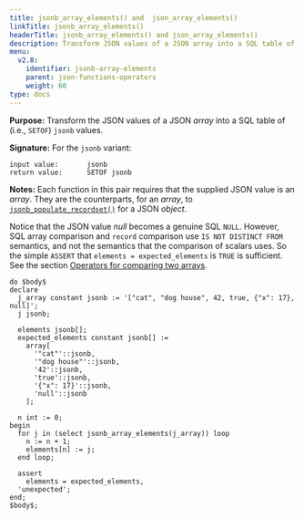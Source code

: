 ```yaml
---
title: jsonb_array_elements() and  json_array_elements()
linkTitle: jsonb_array_elements()
headerTitle: jsonb_array_elements() and json_array_elements()
description: Transform JSON values of a JSON array into a SQL table of jsonb values using jsonb_array_elements() and  json_array_elements().
menu:
  v2.8:
    identifier: jsonb-array-elements
    parent: json-functions-operators
    weight: 60
type: docs
---
```

**Purpose:** Transform the JSON values of a JSON _array_ into a SQL table of (i.e., `SETOF`) `jsonb` values.

**Signature:** For the `jsonb` variant:

```
input value:       jsonb
return value:      SETOF jsonb
```

**Notes:** Each function in this pair requires that the supplied JSON value is an _array_. They are the counterparts, for an _array_, to [`jsonb_populate_recordset()`](../jsonb-populate-recordset) for a JSON _object_.

Notice that the JSON value _null_ becomes a genuine SQL `NULL`. However, SQL array comparison and `record` comparison use `IS NOT DISTINCT FROM` semantics, and not the semantics that the comparison of scalars uses. So the simple `ASSERT` that `elements = expected_elements` is `TRUE` is sufficient. See the section [Operators for comparing two arrays](../../../type_array/functions-operators/comparison/).

```plpgsql
do $body$
declare
  j_array constant jsonb := '["cat", "dog house", 42, true, {"x": 17}, null]';
  j jsonb;

  elements jsonb[];
  expected_elements constant jsonb[] :=
    array[
      '"cat"'::jsonb,
      '"dog house"'::jsonb,
      '42'::jsonb,
      'true'::jsonb,
      '{"x": 17}'::jsonb,
      'null'::jsonb
    ];

  n int := 0;
begin
  for j in (select jsonb_array_elements(j_array)) loop
    n := n + 1;
    elements[n] := j;
  end loop;

  assert
    elements = expected_elements,
  'unexpected';
end;
$body$;
```
